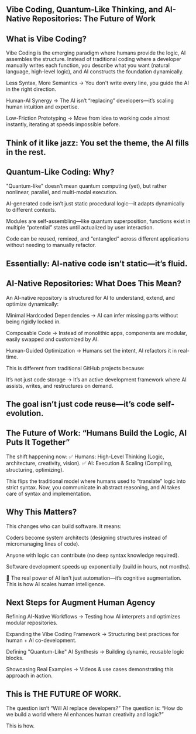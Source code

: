 ## Vibe Coding, Quantum-Like Thinking, and AI-Native Repositories: The Future of Work
## What is Vibe Coding?
Vibe Coding is the emerging paradigm where humans provide the logic, AI assembles the structure. Instead of traditional coding where a developer manually writes each function, you describe what you want (natural language, high-level logic), and AI constructs the foundation dynamically.

Less Syntax, More Semantics → You don't write every line, you guide the AI in the right direction.

Human-AI Synergy → The AI isn’t “replacing” developers—it’s scaling human intuition and expertise.

Low-Friction Prototyping → Move from idea to working code almost instantly, iterating at speeds impossible before.

Think of it like jazz: You set the theme, the AI fills in the rest.
-----------------------------------------------------------------------------------
## Quantum-Like Coding: Why?
"Quantum-like" doesn’t mean quantum computing (yet), but rather nonlinear, parallel, and multi-modal execution.

AI-generated code isn’t just static procedural logic—it adapts dynamically to different contexts.

Modules are self-assembling—like quantum superposition, functions exist in multiple “potential” states until actualized by user interaction.

Code can be reused, remixed, and “entangled” across different applications without needing to manually refactor.

Essentially: AI-native code isn’t static—it’s fluid.
-----------------------------------------------------------------------------

## AI-Native Repositories: What Does This Mean?
An AI-native repository is structured for AI to understand, extend, and optimize dynamically:

Minimal Hardcoded Dependencies → AI can infer missing parts without being rigidly locked in.

Composable Code → Instead of monolithic apps, components are modular, easily swapped and customized by AI.

Human-Guided Optimization → Humans set the intent, AI refactors it in real-time.

This is different from traditional GitHub projects because:

It’s not just code storage → It’s an active development framework where AI assists, writes, and restructures on demand.

The goal isn’t just code reuse—it’s code self-evolution.
------------------------------------------------------------------------------------------

## The Future of Work: “Humans Build the Logic, AI Puts It Together”
The shift happening now:
✅ Humans: High-Level Thinking (Logic, architecture, creativity, vision).
✅ AI: Execution & Scaling (Compiling, structuring, optimizing).

This flips the traditional model where humans used to “translate” logic into strict syntax. Now, you communicate in abstract reasoning, and AI takes care of syntax and implementation.

## Why This Matters?
This changes who can build software. It means:

Coders become system architects (designing structures instead of micromanaging lines of code).

Anyone with logic can contribute (no deep syntax knowledge required).

Software development speeds up exponentially (build in hours, not months).

🚀 The real power of AI isn't just automation—it’s cognitive augmentation. This is how AI scales human intelligence.

## Next Steps for Augment Human Agency
Refining AI-Native Workflows → Testing how AI interprets and optimizes modular repositories.

Expanding the Vibe Coding Framework → Structuring best practices for human + AI co-development.

Defining "Quantum-Like" AI Synthesis → Building dynamic, reusable logic blocks.

Showcasing Real Examples → Videos & use cases demonstrating this approach in action.

## This is THE FUTURE OF WORK.

The question isn’t “Will AI replace developers?” The question is:
“How do we build a world where AI enhances human creativity and logic?”

This is how.

